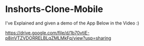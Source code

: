 # Inshorts-Clone-Mobile

I've Explained and given a demo of the App Below in the Video :)

https://drive.google.com/file/d/1b70vtiE-p8inVTZVDORRELBLqZMLMkFq/view?usp=sharing
